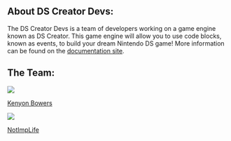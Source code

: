 ## About DS Creator Devs:
The DS Creator Devs is a team of developers working on a game engine known as DS Creator. This game engine will allow you to use code blocks, known as events, to build your dream Nintendo DS game! More information can be found on the [documentation site](https://ds-creator-dev.github.io/).
## The Team:
<div>
  <a href="https://github.com/BowersIndustry">
    <img src="https://avatars.githubusercontent.com/u/83834271?s=96&v=4" />
    <p>Kenyon Bowers</p>
  </a>
  <a href="https://github.com/NotImplementedLife">
    <img src="https://avatars.githubusercontent.com/u/70803115?s=96&v=4" />
    <p>NotImpLife</p>
  </a>
</div>
